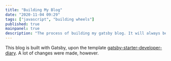 ```yaml
---
title: "Building My Blog"
date: "2020-11-04 09:29"
tags: ["javascript", "building wheels"]
published: true
mainpanel: true
description: "The process of building my gatsby blog. It will always be updated while I am improving the website."
---
```



This blog is built with Gatsby, upon the template [gatsby-starter-developer-diary](https://www.gatsbyjs.com/starters/willjw3/gatsby-starter-developer-diary). A lot of changes were made, however.

